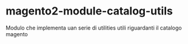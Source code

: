 # magento2-module-catalog-utils

Modulo che implementa uan serie di utilities utili riguardanti il catalogo magento 
